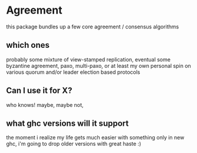 # Agreement
this package bundles up a few core agreement / consensus algorithms


## which ones
probably some mixture of view-stamped replication, eventual some
byzantine agreement, paxo, multi-paxo, or at least my own personal
spin on various quorum and/or leader election based protocols

## Can I use it for X?
who knows! maybe, maybe not,


## what ghc versions will it support

the moment i realize my life gets much easier with something only in new
ghc, i'm going to drop older versions
with great haste :)

